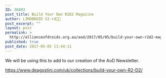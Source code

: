 ```yaml
---
ID: 36003
post_title: Build Your Own R2D2 Magazine
author: LIMODROID S2-rd🔭🔬
post_excerpt: ""
layout: post
permalink: >
  http://allianceofdroids.org.au/aod/2017/05/05/build-your-own-r2d2-magazine/
published: true
post_date: 2017-05-05 11:44:11
---
```

We will be using this to add to our creation of the AoD Newsletter.

https://www.deagostini.com/uk/collections/build-your-own-R2-D2/